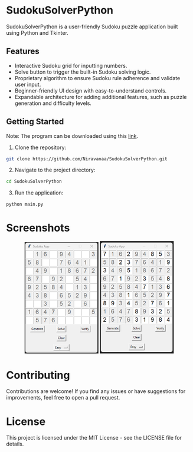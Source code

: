 # SudokuSolverPython

SudokuSolverPython is a user-friendly Sudoku puzzle application built using Python and Tkinter.

## Features

- Interactive Sudoku grid for inputting numbers.
- Solve button to trigger the built-in Sudoku solving logic.
- Proprietary algorithm to ensure Sudoku rule adherence and validate user input.
- Beginner-friendly UI design with easy-to-understand controls.
- Expandable architecture for adding additional features, such as puzzle generation and difficulty levels.

## Getting Started

Note: The program can be downloaded using this [link](https://drive.google.com/uc?export=download&id=1GpWpa9LOUc_4umnFarWZUshLOi2eYR8c).

1. Clone the repository:
```bash
git clone https://github.com/Niravanaa/SudokuSolverPython.git
```
   
2. Navigate to the project directory:
```bash
cd SudokuSolverPython
```

3. Run the application:
```bash
python main.py
```

# Screenshots

<p align="center">
  <img src="https://raw.githubusercontent.com/Niravanaa/SudokuPuzzleSolver/main/screenshots/Screenshot%201.png" alt="Screenshot 1" width="200">
  <img src="https://raw.githubusercontent.com/Niravanaa/SudokuPuzzleSolver/main/screenshots/Screenshot%202.png" alt="Screenshot 2" width="200">
</p>

# Contributing

Contributions are welcome! If you find any issues or have suggestions for improvements, feel free to open a pull request.

# License

This project is licensed under the MIT License - see the LICENSE file for details.

